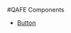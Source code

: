 #QAFE Components

* [Button](http://www.qafe.com/static/documentation/api/application-context_files/schemas/application-mapping_xsd/elements/button.html)
